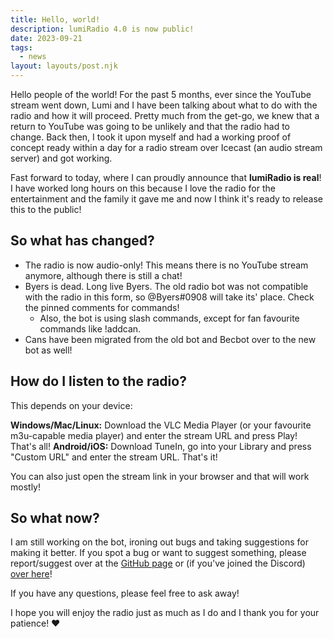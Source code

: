 ```yaml
---
title: Hello, world!
description: lumiRadio 4.0 is now public!
date: 2023-09-21
tags:
  - news
layout: layouts/post.njk
---
```



Hello people of the world! For the past 5 months, ever since the YouTube stream went down, Lumi and I have been talking about what to do with the radio and how it will proceed. Pretty much from the get-go, we knew that a return to YouTube was going to be unlikely and that the radio had to change. Back then, I took it upon myself and had a working proof of concept ready within a day for a radio stream over Icecast (an audio stream server) and got working.

Fast forward to today, where I can proudly announce that **lumiRadio is real**! I have worked long hours on this because I love the radio for the entertainment and the family it gave me and now I think it's ready to release this to the public!

## So what has changed?

- The radio is now audio-only! This means there is no YouTube stream anymore, although there is still a chat!
- Byers is dead. Long live Byers. The old radio bot was not compatible with the radio in this form, so @Byers#0908 will take its' place. Check the pinned comments for commands!
  - Also, the bot is using slash commands, except for fan favourite commands like !addcan.
- Cans have been migrated from the old bot and Becbot over to the new bot as well!

## How do I listen to the radio?

This depends on your device:

**Windows/Mac/Linux:** Download the VLC Media Player (or your favourite m3u-capable media player) and enter the stream URL and press Play! That's all!
**Android/iOS:** Download TuneIn, go into your Library and press "Custom URL" and enter the stream URL. That's it!

You can also just open the stream link in your browser and that will work mostly!

## So what now?

I am still working on the bot, ironing out bugs and taking suggestions for making it better. If you spot a bug or want to suggest something, please report/suggest over at the [GitHub page](https://github.com/lumiRadio/lumiRadio) or (if you've joined the Discord) [over here](https://canary.discord.com/channels/490000101331304448/1154117031944261772)!

If you have any questions, please feel free to ask away!

I hope you will enjoy the radio just as much as I do and I thank you for your patience! ❤️
